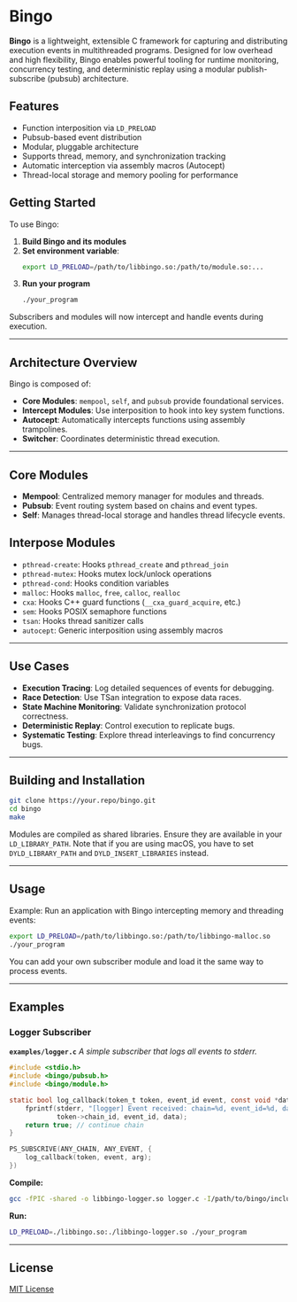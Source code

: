 # Bingo

**Bingo** is a lightweight, extensible C framework for capturing and
distributing execution events in multithreaded programs. Designed for low
overhead and high flexibility, Bingo enables powerful tooling for runtime
monitoring, concurrency testing, and deterministic replay using a modular
publish-subscribe (pubsub) architecture.

## Features

- Function interposition via `LD_PRELOAD`
- Pubsub-based event distribution
- Modular, pluggable architecture
- Supports thread, memory, and synchronization tracking
- Automatic interception via assembly macros (Autocept)
- Thread-local storage and memory pooling for performance

## Getting Started

To use Bingo:

1. **Build Bingo and its modules**
2. **Set environment variable**:
   ```sh
   export LD_PRELOAD=/path/to/libbingo.so:/path/to/module.so:...
   ```
3. **Run your program**
   ```sh
   ./your_program
   ```

Subscribers and modules will now intercept and handle events during execution.

---

## Architecture Overview

Bingo is composed of:

- **Core Modules**: `mempool`, `self`, and `pubsub` provide foundational
  services.
- **Intercept Modules**: Use interposition to hook into key system functions.
- **Autocept**: Automatically intercepts functions using assembly trampolines.
- **Switcher**: Coordinates deterministic thread execution.

---

## Core Modules

- **Mempool**: Centralized memory manager for modules and threads.
- **Pubsub**: Event routing system based on chains and event types.
- **Self**: Manages thread-local storage and handles thread lifecycle events.

## Interpose Modules

- `pthread-create`: Hooks `pthread_create` and `pthread_join`
- `pthread-mutex`: Hooks mutex lock/unlock operations
- `pthread-cond`: Hooks condition variables
- `malloc`: Hooks `malloc`, `free`, `calloc`, `realloc`
- `cxa`: Hooks C++ guard functions (`__cxa_guard_acquire`, etc.)
- `sem`: Hooks POSIX semaphore functions
- `tsan`: Hooks thread sanitizer calls
- `autocept`: Generic interposition using assembly macros

---

## Use Cases

- **Execution Tracing**: Log detailed sequences of events for debugging.
- **Race Detection**: Use TSan integration to expose data races.
- **State Machine Monitoring**: Validate synchronization protocol correctness.
- **Deterministic Replay**: Control execution to replicate bugs.
- **Systematic Testing**: Explore thread interleavings to find concurrency bugs.

---

## Building and Installation

```sh
git clone https://your.repo/bingo.git
cd bingo
make
```

Modules are compiled as shared libraries. Ensure they are available in your
`LD_LIBRARY_PATH`. Note that if you are using macOS, you have to set
`DYLD_LIBRARY_PATH` and `DYLD_INSERT_LIBRARIES` instead.

---

## Usage

Example: Run an application with Bingo intercepting memory and threading events:

```sh
export LD_PRELOAD=/path/to/libbingo.so:/path/to/libbingo-malloc.so
./your_program
```

You can add your own subscriber module and load it the same way to process events.

---

## Examples

### Logger Subscriber

**`examples/logger.c`**
*A simple subscriber that logs all events to stderr.*

```c
#include <stdio.h>
#include <bingo/pubsub.h>
#include <bingo/module.h>

static bool log_callback(token_t token, event_id event, const void *data) {
    fprintf(stderr, "[logger] Event received: chain=%d, event_id=%d, data=%p\n",
            token->chain_id, event_id, data);
    return true; // continue chain
}

PS_SUBSCRIVE(ANY_CHAIN, ANY_EVENT, {
    log_callback(token, event, arg);
})
```

**Compile:**
```sh
gcc -fPIC -shared -o libbingo-logger.so logger.c -I/path/to/bingo/include
```

**Run:**
```sh
LD_PRELOAD=./libbingo.so:./libbingo-logger.so ./your_program
```

---

## License

[MIT License](LICENSE)

